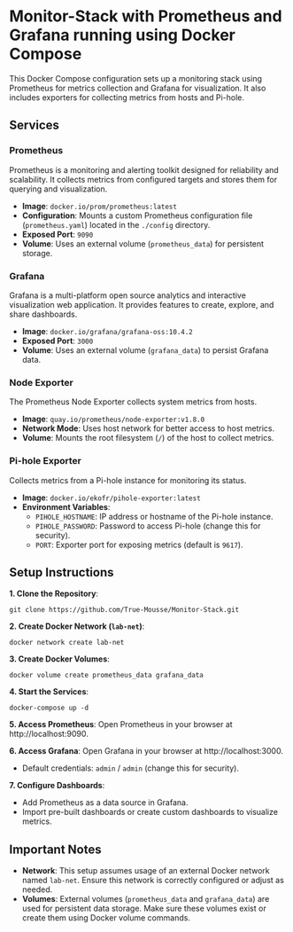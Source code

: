 # Monitor-Stack with Prometheus and Grafana running using Docker Compose

This Docker Compose configuration sets up a monitoring stack using Prometheus for metrics collection and Grafana for visualization. It also includes exporters for collecting metrics from hosts and Pi-hole.

## Services

### Prometheus

Prometheus is a monitoring and alerting toolkit designed for reliability and scalability. It collects metrics from configured targets and stores them for querying and visualization.

- **Image**: `docker.io/prom/prometheus:latest`
- **Configuration**: Mounts a custom Prometheus configuration file (`prometheus.yaml`) located in the `./config` directory.
- **Exposed Port**: `9090`
- **Volume**: Uses an external volume (`prometheus_data`) for persistent storage.

### Grafana

Grafana is a multi-platform open source analytics and interactive visualization web application. It provides features to create, explore, and share dashboards.

- **Image**: `docker.io/grafana/grafana-oss:10.4.2`
- **Exposed Port**: `3000`
- **Volume**: Uses an external volume (`grafana_data`) to persist Grafana data.

### Node Exporter

The Prometheus Node Exporter collects system metrics from hosts.

- **Image**: `quay.io/prometheus/node-exporter:v1.8.0`
- **Network Mode**: Uses host network for better access to host metrics.
- **Volume**: Mounts the root filesystem (`/`) of the host to collect metrics.

### Pi-hole Exporter

Collects metrics from a Pi-hole instance for monitoring its status.

- **Image**: `docker.io/ekofr/pihole-exporter:latest`
- **Environment Variables**:
    - `PIHOLE_HOSTNAME`: IP address or hostname of the Pi-hole instance.
    - `PIHOLE_PASSWORD`: Password to access Pi-hole (change this for security).
    - `PORT`: Exporter port for exposing metrics (default is `9617`).

## Setup Instructions

**1. Clone the Repository**:

`git clone https://github.com/True-Mousse/Monitor-Stack.git`

**2. Create Docker Network (`lab-net`)**:

`docker network create lab-net`

**3. Create Docker Volumes**:

`docker volume create prometheus_data grafana_data`

**4. Start the Services**:

`docker-compose up -d`

**5. Access Prometheus**: Open Prometheus in your browser at http://localhost:9090.

**6. Access Grafana**: Open Grafana in your browser at http://localhost:3000.

- Default credentials: `admin` / `admin` (change this for security).

**7. Configure Dashboards**:

- Add Prometheus as a data source in Grafana.
- Import pre-built dashboards or create custom dashboards to visualize metrics.

## Important Notes

- **Network**: This setup assumes usage of an external Docker network named `lab-net`. Ensure this network is correctly configured or adjust as needed.
- **Volumes**: External volumes (`prometheus_data` and `grafana_data`) are used for persistent data storage. Make sure these volumes exist or create them using Docker volume commands.
